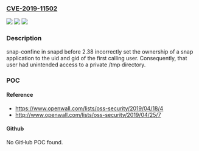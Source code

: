 ### [CVE-2019-11502](https://cve.mitre.org/cgi-bin/cvename.cgi?name=CVE-2019-11502)
![](https://img.shields.io/static/v1?label=Product&message=n%2Fa&color=blue)
![](https://img.shields.io/static/v1?label=Version&message=n%2Fa&color=blue)
![](https://img.shields.io/static/v1?label=Vulnerability&message=n%2Fa&color=brighgreen)

### Description

snap-confine in snapd before 2.38 incorrectly set the ownership of a snap application to the uid and gid of the first calling user. Consequently, that user had unintended access to a private /tmp directory.

### POC

#### Reference
- https://www.openwall.com/lists/oss-security/2019/04/18/4
- http://www.openwall.com/lists/oss-security/2019/04/25/7

#### Github
No GitHub POC found.

